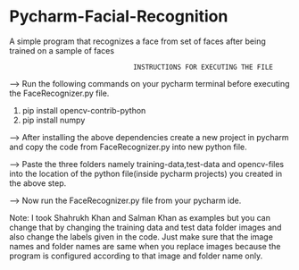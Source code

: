 # Pycharm-Facial-Recognition
A simple program that recognizes a face from set of faces after being trained on a sample of faces

                                   INSTRUCTIONS FOR EXECUTING THE FILE
                                   
--> Run the following commands on your pycharm terminal before executing the FaceRecognizer.py file. 

1)  pip install opencv-contrib-python
2)  pip install numpy

--> After installing the above dependencies create a new project in pycharm and copy the code from FaceRecognizer.py into new python file.

--> Paste the three folders namely training-data,test-data and opencv-files into the location of the python file(inside pycharm projects) you created in the above step.

--> Now run the FaceRecognizer.py file from your pycharm ide.

Note: I took Shahrukh Khan and Salman Khan as examples but you can change that by changing the training data and test data folder images and also change the labels given in the code.
      Just make sure that the image names and folder names are same when you replace images because the program is configured according to that image and folder name only.
